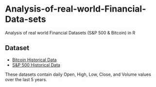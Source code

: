 # Analysis-of-real-world-Financial-Data-sets
Analysis of real world Financial Datasets (S&amp;P 500 &amp; Bitcoin) in R

## Dataset
- [Bitcoin Historical Data](https://www.investing.com/crypto/bitcoin/historical-data)  
- [S&P 500 Historical Data](https://www.investing.com/indices/us-spx-500-historical-data)  

These datasets contain daily Open, High, Low, Close, and Volume values over the last 5 years.  
